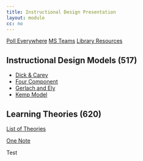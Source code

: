 ```yaml
---
title: Instructional Design Presentation
layout: module
cc: no
---
```

<p class="center">
  <a class="btn btn-large" target="_blank" href="http://pollev.com/brockport">Poll Everywhere</a>
  <a class="btn btn-large" target="_blank" href="https://teams.microsoft.com/l/team/19%3a02687113ff824bf9a6673efc1634c14f%40thread.skype/conversations?groupId=fd54a87a-bb67-4b53-ba61-fbe0fde6ae8d&tenantId=696ec499-0f24-4fd9-b691-252a2884ef3b">MS Teams</a>
  <a class="btn btn-large" target="_blank" href="https://library.brockport.edu/education">Library Resources</a>
</p>
<div class="row">
<div class="col-md-5 col-xs-10 offset-xs-1 boxoutline">
<h2><span>Instructional Design Models (517)</span></h2>
<ul>
  <li><a href="https://lti.umuc.edu/contentadaptor/topics/byid/893e59c7-0ee9-4fad-b988-8c138a5e95ce" target="_blank">Dick &amp; Carey</a></li>
  <li><a href="https://www.4cid.org/about-4cid" target="_blank">Four Component</a></li>
  <li><a href="http://edtc632160instructionaldesign.pbworks.com/w/page/54485151/Gerlach%20and%20Ely%20Instructional%20Design%20Model" target="_blank">Gerlach and Ely</a></li>
  <li><a href="https://michaelhanley.ie/elearningcurve/discovering-instructional-design-11-kemp-model/" target="_blank">Kemp Model</a></li>
</ul>
</div>
<div class="boxoutline col-md-5 offset-md-1 col-xs-10 offset-xs-1">
  <h2><span>Learning Theories (620)</span></h2>
<p><a class="btn btn-primary btn-block" href="https://www.instructionaldesign.org/theories/" target="_blank">List of Theories</a></p>
<p><a class="btn btn-primary btn-block" href="https://brockportsuny-my.sharepoint.com/:o:/g/personal/lrath_brockport_edu/ElFoxh1k5h5KgThCK5LvlvoBCDirFmmC4mCT9-Yrt0K5sg?e=meMDn5" target="_blank">One Note</a></p>
</div>
</div>
<div style="clear:both;"></div>
<p>Test</p>
